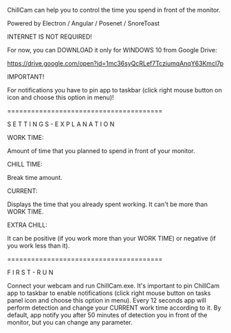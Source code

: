 ChillCam can help you to control the time you spend in front of the monitor.

  Powered by Electron / Angular / Posenet / SnoreToast

INTERNET IS NOT REQUIRED!

For now, you can DOWNLOAD it only for WINDOWS 10 from Google Drive:

  https://drive.google.com/open?id=1mc36syQcRLef7TcziumqAnqY63Kmcl7p

IMPORTANT!

  For notifications you have to pin app to taskbar (click right mouse button on icon and choose this option in menu)!

=======================================

S E T T I N G S - E X P L A N A T I O N

WORK TIME:

  Amount of time that you planned to spend in front of your monitor.

CHILL TIME:

  Break time amount.

CURRENT:

  Displays the time that you already spent working. It can't be more than WORK TIME.

EXTRA CHILL:

  It can be positive (if you work more than your WORK TIME) or negative (if you work less than it).

=======================================

F I R S T - R U N

Connect your webcam and run ChillCam.exe. It's important to pin ChillCam app to taskbar to enable notifications (click right mouse button on tasks panel icon and choose this option in menu). Every 12 seconds app will perform detection and change your CURRENT work time according to it. By default, app notify you after 50 minutes of detection you in front of the monitor, but you can change any parameter.
